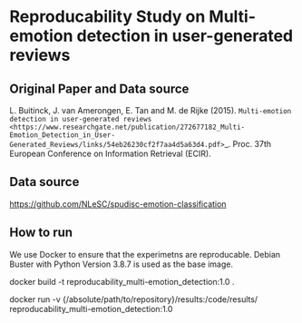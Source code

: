 # Reproducability Study on Multi-emotion detection in user-generated reviews

## Original Paper and Data source
L. Buitinck, J. van Amerongen, E. Tan and M. de Rijke (2015).
`Multi-emotion detection in user-generated reviews
<https://www.researchgate.net/publication/272677182_Multi-Emotion_Detection_in_User-Generated_Reviews/links/54eb26230cf2f7aa4d5a63d4.pdf>`_.
Proc. 37th European Conference on Information Retrieval (ECIR).

## Data source
https://github.com/NLeSC/spudisc-emotion-classification

## How to run

We use Docker to ensure that the experimetns are reproducable.
Debian Buster with Python Version 3.8.7 is used as the base image.

docker build -t reproducability_multi-emotion_detection:1.0 .

docker run -v {/absolute/path/to/repository}/results:/code/results/ reproducability_multi-emotion_detection:1.0